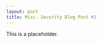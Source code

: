 ```yaml
---
layout: post
title: Misc. Security Blog Post #1 
---
```


This is a placeholder.

<!--  ![_config.yml]({{ site.baseurl }}/images/config.png) -->
